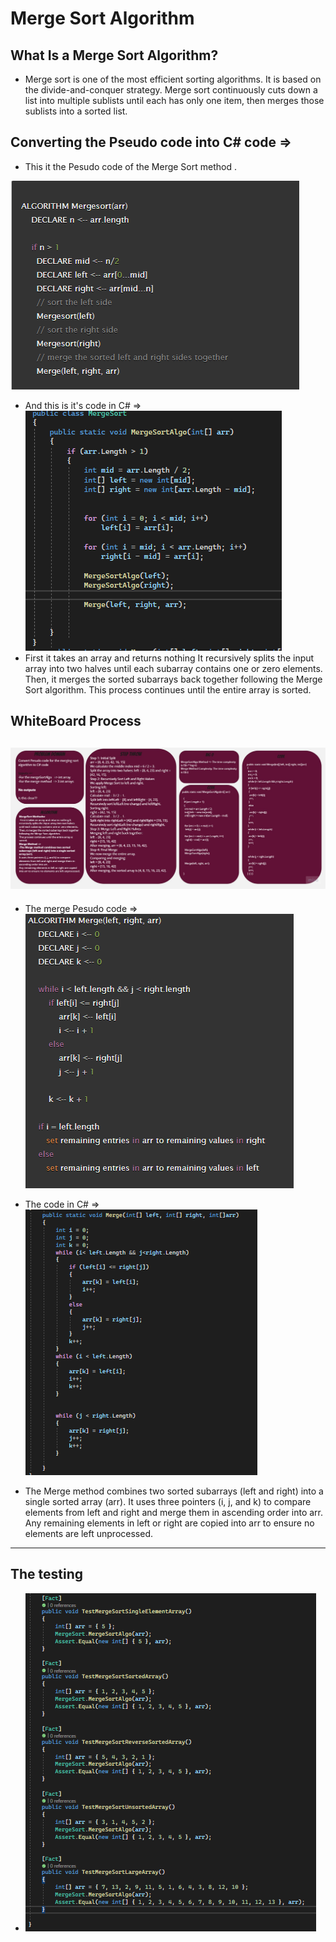 # Merge Sort Algorithm
## What Is a Merge Sort Algorithm?
+ Merge sort is one of the most efficient sorting algorithms. It is based on the divide-and-conquer strategy. Merge sort continuously cuts down a list into multiple sublists until each has only one item, then merges those sublists into a sorted list.

## Converting the Pseudo code into C# code =>   

+ This it the Pesudo code of the Merge Sort method .
  
![Merge Sort](./Assest/MergeSortPesudo.png)
+ And this is it's code in C# =>     
![Code](./Assest/MergeSortCode.png)
+ First it takes an array and returns nothing It recursively splits the input array into two halves until each subarray contains one or zero elements.
Then, it merges the sorted subarrays back together following the Merge Sort algorithm.
This process continues until the entire array is sorted.

## WhiteBoard Process     
![White Board](./Assest/MergeSortWB.jpg)     
---------------------------------------------
+ The merge Pesudo code =>        
![Merge](./Assest/MergePesudo.png)   
+ The code in C# =>     
![MergeCode](./Assest/MergeCode.png) 

+ The Merge method combines two sorted subarrays (left and right) into a single sorted array (arr).
It uses three pointers (i, j, and k) to compare elements from left and right and merge them in ascending order into arr.
Any remaining elements in left or right are copied into arr to ensure no elements are left unprocessed.

---------------------------------------------

## The testing 
+ ![Test](./Assest/Test.png)


